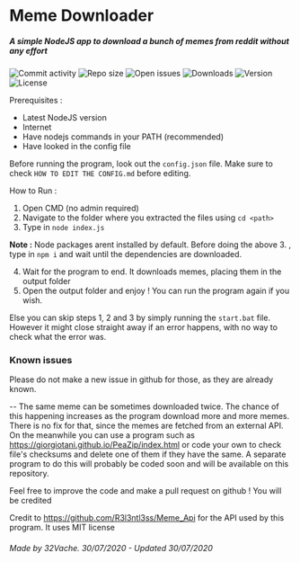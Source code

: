 # Meme Downloader

##### A simple NodeJS app to download a bunch of memes from reddit without any effort

![Commit activity](https://img.shields.io/github/commit-activity/m/32Vache/meme-downloader)
![Repo size](https://img.shields.io/github/repo-size/32Vache/meme-downloader)
![Open issues](https://img.shields.io/github/issues-raw/32Vache/meme-downloader)
![Downloads](https://img.shields.io/github/downloads/32Vache/meme-downloader/total)
![Version](https://img.shields.io/badge/Version-1.1.0-green)
![License](https://img.shields.io/github/license/32Vache/meme-downloader)

Prerequisites :
- Latest NodeJS version
- Internet
- Have nodejs commands in your PATH (recommended)
- Have looked in the config file

Before running the program, look out the `config.json`  file. Make sure to check `HOW TO EDIT THE CONFIG.md`  before editing.

How to Run :

1. Open CMD (no admin required)
2. Navigate to the folder where you extracted the files using `cd <path>`
3.  Type in `node index.js`

**Note :** Node packages arent installed by default. Before doing the above 3. , type in `npm i` and wait until the dependencies are downloaded.

4. Wait for the program to end. It downloads memes, placing them in the output folder
5. Open the output folder and enjoy ! You can run the program again if you wish.

Else you can skip steps 1, 2 and 3 by simply running the `start.bat` file. However it might close straight away if an error happens, with no way to check what the error was.

### Known issues

Please do not make a new issue in github for those, as they are already known.

--  The same meme can be sometimes downloaded twice. The chance of this happening increases as the program download more and more memes. There is no fix for that, since the memes are fetched from an external API.
On the meanwhile you can use a program such as https://giorgiotani.github.io/PeaZip/index.html or code your own to check file's checksums and delete one of them if they have the same. A separate program to do this will probably be coded soon and will be available on this repository.


Feel free to improve the code and make a pull request on github ! You will be credited

Credit to https://github.com/R3l3ntl3ss/Meme_Api for the API used by this program. It uses MIT license

###### Made by 32Vache. 30/07/2020 - Updated 30/07/2020
